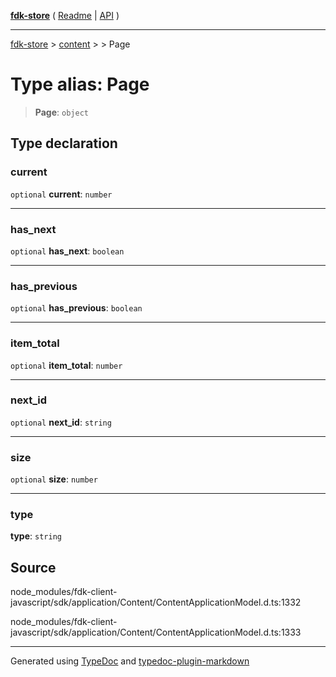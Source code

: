 [**fdk-store**](../../../README.md) ( [Readme](../../../README.md) \| [API](../../../API.md) )

---

[fdk-store](../../../API.md) > [content](../../README.md) > [<internal>](../README.md) > Page

# Type alias: Page

> **Page**: `object`

## Type declaration

### current

`optional` **current**: `number`

---

### has_next

`optional` **has_next**: `boolean`

---

### has_previous

`optional` **has_previous**: `boolean`

---

### item_total

`optional` **item_total**: `number`

---

### next_id

`optional` **next_id**: `string`

---

### size

`optional` **size**: `number`

---

### type

**type**: `string`

## Source

node_modules/fdk-client-javascript/sdk/application/Content/ContentApplicationModel.d.ts:1332

node_modules/fdk-client-javascript/sdk/application/Content/ContentApplicationModel.d.ts:1333

---

Generated using [TypeDoc](https://typedoc.org/) and [typedoc-plugin-markdown](https://www.npmjs.com/package/typedoc-plugin-markdown)
